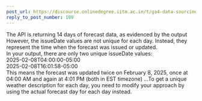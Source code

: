 ```yaml
---
post_url: https://discourse.onlinedegree.iitm.ac.in/t/ga4-data-sourcing-discussion-thread-tds-jan-2025/165959/203
reply_to_post_number: 189
---
```

The API is returning 14 days of forecast data, as evidenced by the output However, the issueDate values are not unique for each day. Instead, they represent the time when the forecast was issued or updated.  
In your output, there are only two unique issueDate values:  
2025-02-08T04:00:00-05:00  
2025-02-08T16:01:58-05:00  
This means the forecast was updated twice on February 8, 2025, once at 04:00 AM and again at 4:01 PM (both in EST timezone) …To get a unique weather description for each day, you need to modify your approach by using the actual forecast day for each day instead.